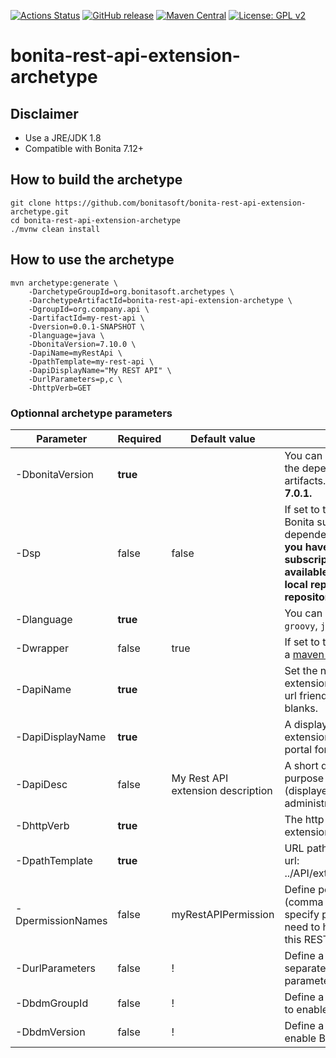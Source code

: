 [![Actions Status](https://github.com/bonitasoft/bonita-rest-api-extension-archetype/workflows/Build/badge.svg)](https://github.com/bonitasoft/bonita-rest-api-extension-archetype/actions?query=workflow%3ABuild)
[![GitHub release](https://img.shields.io/github/v/release/bonitasoft/bonita-rest-api-extension-archetype?color=blue&label=Release&include_prereleases)](https://github.com/bonitasoft/bonita-rest-api-extension-archetype/releases)
[![Maven Central](https://img.shields.io/maven-central/v/org.bonitasoft.archetypes/bonita-rest-api-extension-archetype.svg?label=Maven%20Central&color=orange)](https://search.maven.org/search?q=g:%22org.bonitasoft.archetypes%22%20AND%20a:%22bonita-rest-api-extension-archetype%22)
[![License: GPL v2](https://img.shields.io/badge/License-GPL%20v2-yellow.svg)](https://www.gnu.org/licenses/old-licenses/gpl-2.0.en.html)

# bonita-rest-api-extension-archetype

## Disclaimer
* Use a JRE/JDK 1.8
* Compatible with Bonita 7.12+

## How to build the archetype

```
git clone https://github.com/bonitasoft/bonita-rest-api-extension-archetype.git
cd bonita-rest-api-extension-archetype
./mvnw clean install
```

## How to use the archetype

```
mvn archetype:generate \
    -DarchetypeGroupId=org.bonitasoft.archetypes \
    -DarchetypeArtifactId=bonita-rest-api-extension-archetype \
    -DgroupId=org.company.api \
    -DartifactId=my-rest-api \
    -Dversion=0.0.1-SNAPSHOT \
    -Dlanguage=java \
    -DbonitaVersion=7.10.0 \
    -DapiName=myRestApi \
    -DpathTemplate=my-rest-api \
    -DapiDisplayName="My REST API" \
    -DurlParameters=p,c \
    -DhttpVerb=GET
```

### Optionnal archetype parameters


| Parameter         | Required | Default value                     | Description                                                                            										   |
| ------------------|-------|-----------------------------------|----------------------------------------------------------------------------------------------------------------------------------|
| -DbonitaVersion   | __true__  |                                   | You can choose the version of the dependent bonita artifacts. __Minimum version is 7.0.1.__   								   |
| -Dsp              | false | false                             | If set to true, project will use Bonita subscription dependencies. __This implies you have made bonita subscription artifacts available for maven (in your local repository or enterprise repository)__ |
| -Dlanguage        | __true__  |                                   | You can choose between `groovy`, `java` or `kotlin`.                                        										   |
| -Dwrapper         | false | true                              | If set to true, project will setup a [maven wrapper](https://github.com/takari/maven-wrapper)                                    |
| -DapiName         | __true__  |                                   | Set the name of your api extension. You must enter an url friendly name without blanks. 									       |
| -DapiDisplayName  | __true__  |                                   | A display name for your api extension (displayed in the portal for the administrator) 										   |
| -DapiDesc         | false | My Rest API extension description | A short description of the purpose of your api extension (displayed in the portal for the administrator) 						   |
| -DhttpVerb        | __true__  |                                   | The http verb of your api extension 																							   |
| -DpathTemplate    | __true__  |                                   | URL path template. Resulting url: ../API/extension/myRestExtApi 																   |
| -DpermissionNames | false | myRestAPIPermission               | Define permission list (comma separated value), specify permissions a user need to have in order access this REST API extension  |
| -DurlParameters   | false | !                                 | Define a list (comma separated value) of url parameters.                                                                         |
| -DbdmGroupId      | false | !                                 | Define a BDM groupId name to enable BDM dependencies                                                                             |
| -DbdmVersion      | false | !                                 | Define a BDM version name to enable BDM dependencies                                                                             |
 
